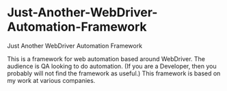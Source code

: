 # Just-Another-WebDriver-Automation-Framework
Just Another WebDriver Automation Framework

This is a framework for web automation based around WebDriver.  The audience is QA looking to do automation.  (If you are a Developer, then you probably will not find the framework as useful.)  This framework is based on my work at various companies.




